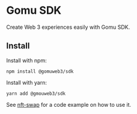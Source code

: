 # Gomu SDK
Create Web 3 experiences easily with Gomu SDK.

## Install
Install with npm:
```
npm install @gomuweb3/sdk
```
Install with yarn:
```
yarn add @gmouweb3/sdk
```

See [nft-swap](https://github.com/gomuweb3/gomu/tree/main/examples/nft-swap) for a code example on how to use it.

